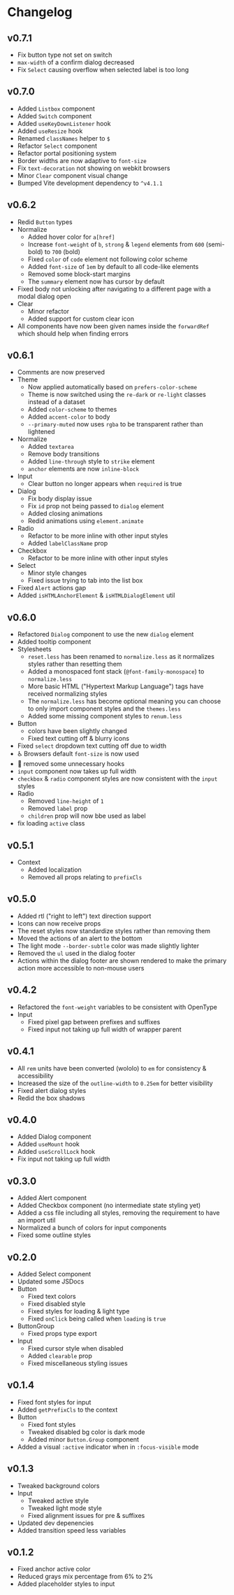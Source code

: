 # Changelog

## v0.7.1

- Fix button type not set on switch
- `max-width` of a confirm dialog decreased
- Fix `Select` causing overflow when selected label is too long

## v0.7.0

- Added `Listbox` component
- Added `Switch` component
- Added `useKeyDownListener` hook
- Added `useResize` hook
- Renamed `classNames` helper to `$`
- Refactor `Select` component
- Refactor portal positioning system
- Border widths are now adaptive to `font-size`
- Fix `text-decoration` not showing on webkit browsers
- Minor `Clear` component visual change
- Bumped Vite development dependency to `^v4.1.1`

## v0.6.2

- Redid `Button` types
- Normalize
  - Added hover color for `a[href]`
  - Increase `font-weight` of `b`, `strong` & `legend` elements from `600` (semi-bold) to `700` (bold)
  - Fixed `color` of `code` element not following color scheme
  - Added `font-size` of `1em` by default to all code-like elements
  - Removed some block-start margins
  - The `summary` element now has cursor by default
- Fixed body not unlocking after navigating to a different page with a modal dialog open
- Clear
  - Minor refactor
  - Added support for custom clear icon
- All components have now been given names inside the `forwardRef` which should help when finding errors

## v0.6.1

- Comments are now preserved
- Theme
  - Now applied automatically based on `prefers-color-scheme`
  - Theme is now switched using the `re-dark` or `re-light` classes instead of a dataset
  - Added `color-scheme` to themes
  - Added `accent-color` to body
  - `--primary-muted` now uses `rgba` to be transparent rather than lightened
- Normalize
  - Added `textarea`
  - Remove body transitions
  - Added `line-through` style to `strike` element
  - `anchor` elements are now `inline-block`
- Input
  - Clear button no longer appears when `required` is true
- Dialog
  - Fix body display issue
  - Fix `id` prop not being passed to `dialog` element
  - Added closing animations
  - Redid animations using `element.animate`
- Radio
  - Refactor to be more inline with other input styles
  - Added `labelClassName` prop
- Checkbox
  - Refactor to be more inline with other input styles
- Select
  - Minor style changes
  - Fixed issue trying to tab into the list box
- Fixed `Alert` actions gap
- Added `isHTMLAnchorElement` & `isHTMLDialogElement` util

## v0.6.0

- Refactored `Dialog` component to use the new `dialog` element
- Added tooltip component
- Stylesheets
  - `reset.less` has been renamed to `normalize.less` as it normalizes styles rather than resetting them
  - Added a monospaced font stack (`@font-family-monospace`) to `normalize.less`
  - More basic HTML ("Hypertext Markup Language") tags have received normalizing styles
  - The `normalize.less` has become optional meaning you can choose to only import component styles and
    the `themes.less`
  - Added some missing component styles to `renum.less`
- Button
  - colors have been slightly changed
  - Fixed text cutting off & blurry icons
- Fixed `select` dropdown text cutting off due to width
- ♿ Browsers default `font-size` is now used
- 👋 removed some unnecessary hooks
- `input` component now takes up full width
- `checkbox` & `radio` component styles are now consistent with the `input` styles
- Radio
  - Removed `line-height` of `1`
  - Removed `label` prop
  - `children` prop will now bbe used as label
- fix loading `active` class

## v0.5.1

- Context
  - Added localization
  - Removed all props relating to `prefixCls`

## v0.5.0

- Added rtl ("right to left") text direction support
- Icons can now receive props
- The reset styles now standardize styles rather than removing them
- Moved the actions of an alert to the bottom
- The light mode `--border-subtle` color was made slightly lighter
- Removed the `ul` used in the dialog footer
- Actions within the dialog footer are shown rendered to make the primary action more accessible to non-mouse users

## v0.4.2

- Refactored the `font-weight` variables to be consistent with OpenType
- Input
  - Fixed pixel gap between prefixes and suffixes
  - Fixed input not taking up full width of wrapper parent

## v0.4.1

- All `rem` units have been converted (wololo) to `em` for consistency & accessibility
- Increased the size of the `outline-width` to `0.25em` for better visibility
- Fixed alert dialog styles
- Redid the box shadows

## v0.4.0

- Added Dialog component
- Added `useMount` hook
- Added `useScrollLock` hook
- Fix input not taking up full width

## v0.3.0

- Added Alert component
- Added Checkbox component (no intermediate state styling yet)
- Added a css file including all styles, removing the requirement to have an import util
- Normalized a bunch of colors for input components
- Fixed some outline styles

## v0.2.0

- Added Select component
- Updated some JSDocs
- Button
  - Fixed text colors
  - Fixed disabled style
  - Fixed styles for loading & light type
  - Fixed `onClick` being called when `loading` is `true`
- ButtonGroup
  - Fixed props type export
- Input
  - Fixed cursor style when disabled
  - Added `clearable` prop
  - Fixed miscellaneous styling issues

## v0.1.4

- Fixed font styles for input
- Added `getPrefixCls` to the context
- Button
  - Fixed font styles
  - Tweaked disabled bg color is dark mode
  - Added minor `Button.Group` component
- Added a visual `:active` indicator when in `:focus-visible` mode

## v0.1.3

- Tweaked background colors
- Input
  - Tweaked active style
  - Tweaked light mode style
  - Fixed alignment issues for pre & suffixes
- Updated dev depenencies
- Added transition speed less variables

## v0.1.2

- Fixed anchor active color
- Reduced grays mix percentage from 6% to 2%
- Added placeholder styles to input
